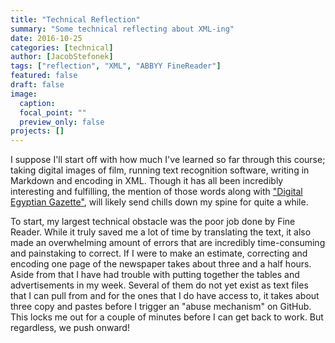 ```yaml
---
title: "Technical Reflection"
summary: "Some technical reflecting about XML-ing"
date: 2016-10-25
categories: [technical]
author: [JacobStefonek]
tags: ["reflection", "XML", "ABBYY FineReader"]
featured: false
draft: false
image:
  caption:
  focal_point: ""
  preview_only: false
projects: []
---
```

I suppose I'll start off with how much I've learned so far through this course; taking digital images of film, running text recognition software, writing in Markdown and encoding in XML. Though it has all been incredibly interesting and fulfilling, the mention of those words along with ["Digital Egyptian Gazette"](https://dig-eg-gaz.github.io/), will likely send chills down my spine for quite a while.

To start, my largest technical obstacle was the poor job done by Fine Reader. While it truly saved me a lot of time by translating the text, it also made an overwhelming amount of errors that are incredibly time-consuming and painstaking to correct. If I were to make an estimate, correcting and encoding one page of the newspaper takes about three and a half hours. Aside from that I have had trouble with putting together the tables and advertisements in my week. Several of them do not yet exist as text files that I can pull from and for the ones that I do have access to, it takes about three copy and pastes before I trigger an "abuse mechanism" on GitHub. This locks me out for a couple of minutes before I can get back to work. But regardless, we push onward!
